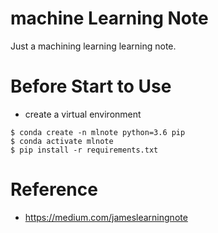 # machine Learning Note
Just a machining learning learning note.

# Before Start to Use
- create a virtual environment
```
$ conda create -n mlnote python=3.6 pip
$ conda activate mlnote
$ pip install -r requirements.txt
```

# Reference
- https://medium.com/jameslearningnote
